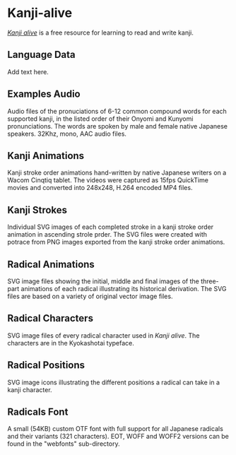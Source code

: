 Kanji-alive
===========

[_Kanji alive_][1] is a free resource for learning to read and write kanji.

Language Data
---- 
Add text here.

Examples Audio
---- 
Audio files of the pronuciations of 6-12 common compound words for each supported kanji, in the listed order of their Onyomi and Kunyomi pronunciations. The words are spoken by male and female native Japanese speakers. 32Khz, mono, AAC audio files.

Kanji Animations
---- 
Kanji stroke order animations hand-written by native Japanese writers on a Wacom Cinqtiq tablet. The videos were captured as 15fps QuickTime movies and converted into 248x248, H.264 encoded MP4 files.  

Kanji Strokes
---- 
Individual SVG images of each completed stroke in a kanji stroke order animation in ascending strole prder. The SVG files were created with potrace from PNG images exported from the kanji stroke order animations.

Radical Animations
---- 
SVG image files showing the initial, middle and final images of the three-part animations of each radical illustrating its historical derivation. The SVG files are based on a variety of original vector image files.  

Radical Characters
---- 
SVG image files of every radical character used in _Kanji alive_. The characters are in the Kyokashotai typeface. 

Radical Positions
---- 
SVG image icons illustrating the different positions a radical can take in a kanji character.

Radicals Font
---- 
A small (54KB) custom OTF font with full support for all Japanese radicals and their variants (321 characters). EOT, WOFF and WOFF2 versions can be found in the "webfonts" sub-directory.

[1]:	http://kanjialive.com
